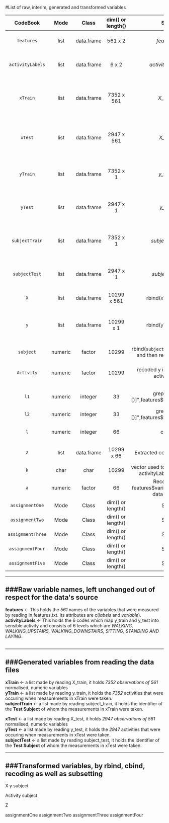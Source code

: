 #List of raw, interim, generated and transformed variables<br>

|   CodeBook             |  Mode  |  Class       |  dim() or length()  |  Source         |  Remarks  |
|:---------------------: |:------:|:------------:|:-------------------:|:---------------:|-----------|
`features`              |  list  |  data.frame  |  561 x 2            | *features.txt*  |  *features* holds the names of measured variables in its $variable attribute |
|`activityLabels`        |  list  |  data.frame  |  6 x 2              |  *activity_labels.txt*  |  *activityLabels* holds the mapping of the numeric code in *y* to the activity type in 6 factor levels  |
|`xTrain`                |  list  |  data.frame  |  7352 x 561         |  *X_train.txt*  |  Training dataset holding normalised, numeric values of 561 measurements of 7352 combinations of subjects/activity |
|`xTest`                 |  list  |  data.frame  |  2947 x 561         |  *X_test.txt*  |  Test dataset holding normalised, numeric values of 561 measurements of 2947 combinations of subjects/activity |
|`yTrain`                |  list  |  data.frame  |  7352 x 1           |  *y_train.txt*  |  Training dataset holding activities taking place while xTrain was being measured. Needs to be recoded into factors  |
|`yTest`                 |  list  |  data.frame  |  2947 x 1           |  *y_test.txt*   |  Test dataset holding activities taking place while xTest was being measured. Needs to be recoded into factors  | 
|`subjectTrain`          |  list  |  data.frame  |  7352 x 1           |  *subject_train.txt*  |  Training dataset holding participant identity while xTrain was being measured. Needs to be recoded into factors  |
|`subjectTest`           |  list  |  data.frame  |  2947 x 1           |  *subject_test.txt*   |  Test dataset holding participant identity while xTest was being measured. Needs to be recoded into factors   |
|`X`                     | list   |  data.frame   |  10299 x 561  |  rbind(`xTrain`, `xTest`)  |  Merged datasets of `xTrain` and `xTest`  |
|`y`                     |  list  |  data.frame  |  10299 x 1 |  rbind(`yTrain`, `yTest`)  |  Merged datasets of `xTrain` and `xTest`, later to be used as a temporary holder and discarded in favour of the term **Activity**  |
|`subject`               |  numeric  |  factor  |  10299  |  rbind(`subjectTrain`,`subjectTest`) and then recoded as factors  |  Holds participant identity whil X was measured  |
|`Activity`              |  numeric  |  factor  |  10299  |  recoded y into factors using activityLabels  |  *LAYING*, *SITTING*, *STANDING*, *WALKING*, *WALKING_DOWNSTAIRS*, *WALKING_UPSTAIRS*  |
|`l1`                    |  numeric  |  integer  |  33  |  grep("mean[(][)]",features$variable,F,value=F)  |  indices of features that containt the word *"mean()"*  |
|`l2`                    |  numeric  |  integer  |  33   |  grep("std[(][)]",features$variable,F,value=F)   |  indices of features that containt the word *"std()"*  |
|`l`                     |  numeric  |  integer  |  66  |  c(`l1`,`l2)`  |  Overall container for indices of *"mean()"* and *"std()"*  |
|`Z`                     |  list  |  data.frame  |  10299 x 66  |  Extracted components from X  |  Contains only the means() and std() observations  |
|`k`                     |  char  |  char  |  10299  |  vector used to assist recoding of activityLabels into Activity  |  Remarks  |
|`a`                     |  numeric  |  factor  | 66  |  Recoded from features$variable[l]  to meet tidy data principles|  `a` is used subsequently as the names of `Z`  |
|`assignmentOne`         |  Mode  |  Class  |  dim() or length()  |  Source  |  Remarks  |
|`assignmentTwo`         |  Mode  |  Class  |  dim() or length()  |  Source  |  Remarks  |
|`assignmentThree`       |  Mode  |  Class  |  dim() or length()  |  Source  |  Remarks  |
|`assignmentFour`        |  Mode  |  Class  |  dim() or length()  |  Source  |  Remarks  |
|`assignmentFive`        |  Mode  |  Class  |  dim() or length()  |  Source  |  Remarks  |




---
###Raw variable names, left unchanged out of respect for the data's source
---
**features** <- This holds the *561* names of the variables that were measured by reading in features.txt. Its attributes are c(*labels* and *variable*).<br>
**activityLabels** <- This holds the 6 codes which map y_train and y_test into sensible activity and consists of 6 levels which are *WALKING, WALKING_UPSTAIRS, WALKING_DOWNSTAIRS, SITTING, STANDING AND LAYING*.<br><br>

---
###Generated variables from reading the data files
---
**xTrain** <- a list made by reading X_train, it holds *7352 observations of 561* normalised, numeric variables<br>
**yTrain** <- a list made by reading y_train, it holds the *7352* activities that were occuring when measurements in xTrain were taken.<br>
**subjectTrain** <- a list made by reading subject_train, it holds the identifier of the **Test Subject** of whom the measurements in xTrain were taken.<br>

**xTest** <- a list made by reading X_test, it holds *2947 observations of 561* normalised, numeric variables<br>
**yTest** <- a list made by reading y_test, it holds the *2947* activities that were occuring when measurements in xTest were taken.<br>
**subjectTest** <- a list made by reading subject_test, it holds the identifier of the **Test Subject** of whom the measurements in xTest were taken.<br>

---
###Transformed variables, by rbind, cbind, recoding as well as subsetting
---
X
y
subject

Activity
subject

Z

assignmentOne
assignmentTwo
assignmentThree
assignmentFour
